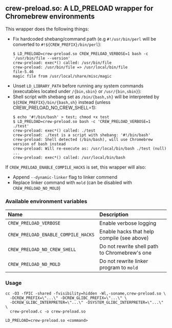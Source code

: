 ## crew-preload.so: A LD_PRELOAD wrapper for Chromebrew environments

This wrapper does the following things:
  - Fix hardcoded shebang/command path (e.g `#!/usr/bin/perl` will be converted to `#!${CREW_PREFIX}/bin/perl`):
    ```
    $ LD_PRELOAD=crew-preload.so CREW_PRELOAD_VERBOSE=1 bash -c '/usr/bin/file --version'
    crew-preload: exec*() called: /usr/bin/file
    crew-preload: /usr/bin/file => /usr/local/bin/file
    file-5.46
    magic file from /usr/local/share/misc/magic
    ```
  - Unset `LD_LIBRARY_PATH` before running any system commands (executables located under `/{bin,sbin}` or `/usr/{bin,sbin}`):
  - Shell script with shebang set as `/bin/{bash,sh}` will be interpreted by `${CREW_PREFIX}/bin/{bash,sh}` instead (unless CREW_PRELOAD_NO_CREW_SHELL=1):
    ```
    $ echo '#!/bin/bash' > test; chmod +x test
    $ LD_PRELOAD=crew-preload.so bash -c 'CREW_PRELOAD_VERBOSE=1 ./test'
    crew-preload: exec*() called: ./test
    crew-preload: ./test is a script with shebang: '#!/bin/bash'
    crew-preload: Shell detected (/bin/bash), will use Chromebrew version of bash instead
    crew-preload: Will re-execute as: /usr/local/bin/bash ./test (null) ...
    crew-preload: exec*() called: /usr/local/bin/bash
    ```

If `CREW_PRELOAD_ENABLE_COMPILE_HACKS` is set, this wrapper will also:
  - Append `--dynamic-linker` flag to linker commend
  - Replace linker command with `mold` (can be disabled with `CREW_PRELOAD_NO_MOLD`)

### Available environment variables
|Name                               |Description                                   |
|:----------------------------------|:---------------------------------------------|
|`CREW_PRELOAD_VERBOSE`             |Enable verbose logging                        |
|`CREW_PRELOAD_ENABLE_COMPILE_HACKS`|Enable hacks that help compile (see above)    |
|`CREW_PRELOAD_NO_CREW_SHELL`       |Do not rewrite shell path to Chromebrew's one |
|`CREW_PRELOAD_NO_MOLD`             |Do not rewrite linker program to `mold`       |

### Usage
```shell
cc -O3 -fPIC -shared -fvisibility=hidden -Wl,-soname,crew-preload.so \
  -DCREW_PREFIX=\"...\" -DCREW_GLIBC_PREFIX=\"...\" \
  -DCREW_GLIBC_INTERPRETER=\"...\" -DSYSTEM_GLIBC_INTERPRETER=\"...\" \
  crew-preload.c -o crew-preload.so

LD_PRELOAD=crew-preload.so <command>
```
